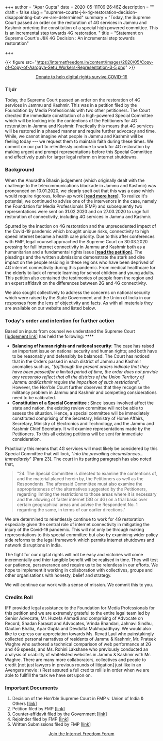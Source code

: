 +++
author = "Apar Gupta"
date = 2020-05-11T09:26:46Z
description = ""
draft = false
slug = "supreme-courts-j-k-4g-restoration-decision-disappointing-but-we-are-determined"
summary = "Today, the Supreme Court passed an order on the restoration of 4G services in Jammu and Kashmir ordering the constitution of a special high powered committee. This is an incremental step towards 4G restoration. "
title = "Statement on Supreme Court's J&K 4G Decision : An incremental step towards restoration"

+++


{{< figure src="https://internetfreedom.in/content/images/2020/05/Copy-of-Copy-of-Aarogya-Setu_Workers-Representation-3-5.png" >}}

<div style="text-align:center;">
    <a href="https://internetfreedom.in/covid-19-fundraiser/" class="button">Donate to help digital rights survive COVID-19</a>
</div>

### Tl;dr

Today, the Supreme Court passed an order on the restoration of 4G services in Jammu and Kashmir. This was in a petition filed by the Foundation by Media Professionals with two other petitioners. The Court directed the immediate constitution of a high-powered Special Committee which will be looking into the contentions of the Petitioners for 4G restoration in Jammu and Kashmir. Practically this means that 4G services will be restored in a phased manner and require further advocacy and time. While, we cannot imagine what people in Jammu and Kashmir will be feeling today --- we request them to maintain faith during these times. We  commit on our part to relentlessly continue to work for 4G restoration by making urgent and prompt representations before this Special Committee and effectively push for larger legal reform on internet shutdowns.

### Background

When the Anuradha Bhasin judgement (which originally dealt with the challenge to the telecommunications blockade in Jammu and Kashmir) was pronounced on 10.01.2020, we clearly spelt out that this was a case which would require rigorous, follow-up work [[**read more here**](https://internetfreedom.in/scs-judgement-on-kashmir-communication-is-just-the-beginning/)]. To realize it's potential, we continued to advise one of the intervenors in the case, namely the Foundation for Media Professionals (FMP) and subsequently two representations were sent on 31.02.2020 and on 27.03.2020 to urge full restoration of connectivity, including 4G services in Jammu and Kashmir.

Spurred by the inaction on 4G restoration and the unprecedented impact of the Covid-19 pandemic which brought unique risks, connectivity to high speed internet became a health care priority. Due to this after conferences with FMP, legal counsel approached the Supreme Court on 30.03.2020 pressing for full internet connectivity in Jammu and Kashmir both as a humanitarian and a fundamental rights issue [[**read the petition**](https://drive.google.com/file/d/1u8T6zldNXlabjA0igdXObA55fyX2_4Bz/view?usp=sharing)]. The pleadings and the written submissions demonstrate the stark and dire impact on the people residing in these regions who have been deprived of 4G internet connectivity during this pandemic. From medical healthcare for the elderly to lack of remote learning for school children and young adults. This petition also contained the testimonies of people from the region and an expert affidavit on the differences between 2G and 4G connectivity.

We also sought collectively to address the concerns on national security which were raised by the State Government and the Union of India in our responses from the lens of objectivity and facts. As with all materials they are available on our website and listed below.

### Today's order and intention for further action

Based on inputs from counsel we understand the Supreme Court [[judgement link](https://drive.google.com/file/d/1bW9j0VBa0NDt4u2B3nliwrmmOfLikiap/view)] has held the following:  ****

* **Balancing of human rights and national security:** The case has raised an important issue on national security and human rights; and both have to be reasonably and defensibly be balanced. The Court has noticed that in the Orders passed in each district of Jammu and Kashmir anomalies such as, "_[a]lthough the present orders indicate that they have been passedfor a limited period of time, the order does not provide any reasonsto reflect that all the districts of the Union Territory of Jammu andKashmir require the imposition of such restrictions_". However, the Hon'ble Court further observes that they recognise the militancy problem in Jammu and Kashmir and competing considerations need to be calibrated.
* **Constitution of a Special Committee :** Since issues involved affect the state and nation, the existing review committee will not be able to assess the situation. Hence, a special committee will be immediately constituted comprising of the Secretary, Ministry of Home Affairs, Secretary, Ministry of Electronics and Technology, and the Jammu and Kashmir Chief Secretary. It will examine representations made by the Petitioners. To this all existing petitions will be sent for immediate consideration.

Practically this means that 4G services will most likely be considered by this Special Committee that will look, "_into the prevailing circumstances... immediately_" [Para 23]. The court in its parting paragraph has also noted that,

> "24. The Special Committee is directed to examine the contentions of, and the material placed herein by, the Petitioners as well as the Respondents. The aforesaid Committee must also examine the appropriateness of the alternatives suggested by the Petitioners, regarding limiting the restrictions to those areas where it is necessary and the allowing of faster internet (3G or 4G) on a trial basis over certain geographical areas and advise the Respondent No. 1 regarding the same, in terms of our earlier directions."

We are determined to relentlessly continue to work for 4G restoration especially given the central role of internet connectivity in mitigating the injury of the Covid-19 pandemic. This will not only be through making representations to this special committee but also by examining wider policy side reforms to the legal framework which permits internet shutdowns and network disruptions in India.

The fight for our digital rights will not be easy and victories will come incrementally and thier tangible benefit will be realised in time. They will test our patience, perseverance and require us to be relentless in our efforts. We hope to implement it working in collaboration with collectives, groups and other organisations with honesty, belief and strategy.

We will continue our work with a sense of mission. We commit this to you.

### Credits Roll

IFF provided legal assistance  to the Foundation for Media Professionals for this petition and we are  extremely grateful to the entire legal team led by Senior Advocate, Mr.  Huzefa Ahmadi and comprising of Advocate on Record, Shadan Farasat and  Advocates, Vrinda Bhandari, Jahnavi Sindhu, Gautam Bhatia, Apar Gupta  and Devdutta Mukhopadhyay. We would also like to express our  appreciation towards Ms. Revati Laul who painstakingly collected  personal narratives of residents of Jammu & Kashmir, Mr. Prateek  Waghre who authored a technical comparison of web performance at 2G and  4G speeds, and Ms. Rohini Lakshane who previously conducted an analysis  of usability of whitelisted websites in Jammu & Kashmir with Mr.  Waghre. There are many more collaborators, collectives and people to credit [not just lawyers in previous rounds of litigation] just like in an Avengers movie :) Rest assured a full credits roll is in order when we are able to fullfill the task we have set upon on.

### Important Documents

1. Decision of the Hon'ble Supreme Court in FMP v. Union of India & Others [[link](https://drive.google.com/file/d/1bW9j0VBa0NDt4u2B3nliwrmmOfLikiap/view?usp=sharing)]
2. Petition filed by FMP [[link](https://drive.google.com/file/d/1u8T6zldNXlabjA0igdXObA55fyX2_4Bz/view?usp=sharing)]
3. Counter-affidavit filed by the Government [[link](https://drive.google.com/file/d/1PXpflHeGKkjLjuQ53-R6_G5IAdW5F169/view?usp=sharing)]
4. Rejoinder filed by FMP [[link](https://drive.google.com/file/d/1sVx7BFOj3Qr729BFWqB8UlpprPc765mi/view?usp=sharing)]
5. Written Submissions filed by FMP [[link](https://drive.google.com/file/d/198ta44Q0gHvGRjMdj2xSZSuzFUuRhIfA/view?usp=sharing)]



<div style="text-align:center;">
    <a href="https://forum.internetfreedom.in/" class="button">Join the Internet Freedom Forum</a>
</div>



